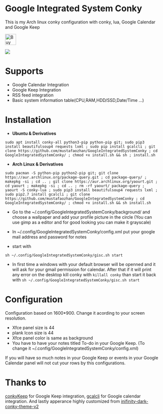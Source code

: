 # Google Integrated System Conky
This is my Arch linux conky configuration with conky, lua, Google Calendar and Google Keep

<a href='https://ko-fi.com/B0B2TZMH' target='_blank'><img height='36' style='border:0px;height:36px;' src='https://az743702.vo.msecnd.net/cdn/kofi1.png?v=2' border='0' alt='Buy Me a Coffee at ko-fi.com' /></a>

<img src="https://i.postimg.cc/CMFRTkqb/gisc-1.png?dl=1" />

# Supports

- Google Calendar Integration
- Google Keep Integration
- RSS feed integration
- Basic system information table(CPU,RAM,HDD/SSD,Date/Time ...)

# Installation
- <b>Ubuntu & Derivatives</b>

```
sudo apt install conky-all python3-pip python-pip git; sudo pip3 install beautifulsoup4 requests lxml ; sudo pip install gcalcli ; git clone https://github.com/mustafaozhan/GoogleIntegratedSystemConky ; cd GoogleIntegratedSystemConky/ ; chmod +x install.sh && sh ; install.sh
```

- <b>Arch Linux & Derivatives</b>

```
sudo pacman -S python-pip python2-pip git; git clone https://aur.archlinux.org/package-query.git ; cd package-query/ ; makepkg -si ; cd .. ; git clone https://aur.archlinux.org/yaourt.git ; cd yaourt ; makepkg -si ; cd .. ; rm -rf yaourt/ package-query ; yaourt -S conky-lua ; sudo pip3 install beautifulsoup4 requests lxml ; sudo pip2.7 install gcalcli ; git clone https://github.com/mustafaozhan/GoogleIntegratedSystemConky ; cd GoogleIntegratedSystemConky/ ; chmod +x install.sh && sh install.sh
```

- Go to the ~/.config/GoogleIntegratedSystemConky/background/ and choose a wallpaper and add your profile picture in the circle (You can use gimp as a editor and for good looking you can make it grayscale)

- In ~/.config/GoogleIntegratedSystemConky/config.xml put your google mail address and password for notes

- start with
```
sh ~/.config/GoogleIntegratedSystemConky/gisc.sh start
```

- In first time a windows with your default browser will be openned and it will ask for your gmail permission for calendar. After that if it will print any error on the desktop kill conky with 
```killall conky``` than start it back with ```sh ~/.config/GoogleIntegratedSystemConky/gisc.sh start```

# Configuration
Configuration based on 1600*900. Change it acording to your screen resolution.

- Xfce panel size is 44
- plank Icon size is 44
- Xfce panel color is same as background
- You have to have your notes titled To-do in your Google Keep. (To change it ~/.config/GoogleIntegratedSystemConky/config.xml)

If you will have so much notes in your Google Keep or events in your Google Calendar panel will not cut your rows by this configurations.

# Thanks to
<a href="https://github.com/kunesj/conkyKeep">conkyKeep</a> for Google Keep integration, <a href="https://github.com/insanum/gcalcli">gcalcli</a> for Google calendar integration. And lastly apperance highly customized from  <a href="https://blog.icanbeacoder.com/inifinity-dark-conky-theme-v2/">inifinity-dark-conky-theme-v2</a>
